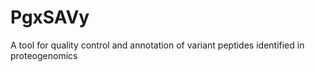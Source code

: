 # PgxSAVy
A tool for quality control and annotation of variant peptides identified in proteogenomics

